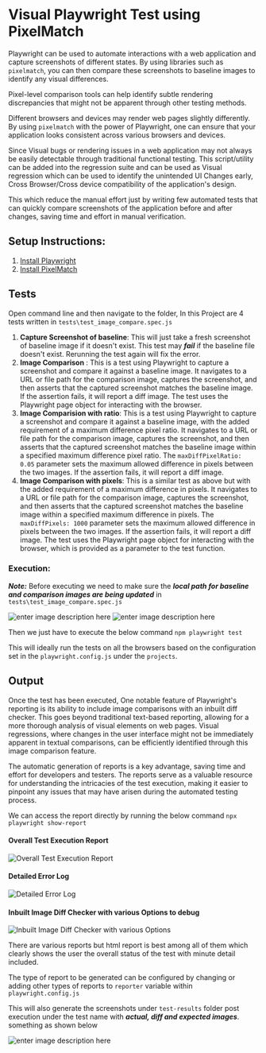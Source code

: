 # Visual Playwright Test using PixelMatch

Playwright can be used to automate interactions with a web application and capture screenshots of different states. By using libraries such as `pixelmatch`, you can then compare these screenshots to baseline images to identify any visual differences. 

Pixel-level comparison tools can help identify subtle rendering discrepancies that might not be apparent through other testing methods.

Different browsers and devices may render web pages slightly differently. By using `pixelmatch` with the power of Playwright, one can ensure that your application looks consistent across various browsers and devices.

Since Visual bugs or rendering issues in a web application may not always be easily detectable through traditional functional testing. This script/utility can be added into the regression suite and can be used as Visual regression which can be used to identify the unintended UI Changes early, Cross Browser/Cross device compatibility of the application's design.

This which reduce the manual effort just by writing few automated tests  that can quickly compare screenshots of the application before and after changes, saving time and effort in manual verification.

## Setup Instructions:
1.	[Install Playwright](https://github.com/arvindatmuri/playwright-pixelmatch-technical-assessment/blob/main/docs/InstallingPlayright.md)
2.	[Install PixelMatch](https://github.com/arvindatmuri/playwright-pixelmatch-technical-assessment/blob/main/docs/InstallingPixelMatch.md)

## Tests
Open command line and then navigate to the folder, In this Project are 4 tests written in 	`tests\test_image_compare.spec.js`

 1. **Capture Screenshot of baseline**: This will just take a fresh screenshot of baseline image if it doesn't exist. This test may ***fail*** if the baseline file doesn't exist. Rerunning the test again will fix the error.
 2. **Image Comparison** :  This is a test using Playwright to capture a screenshot and compare it against a baseline image. It navigates to a URL or file path for the comparison image, captures the screenshot, and then asserts that the captured screenshot matches the baseline image. If the assertion fails, it will report a diff image. The test uses the Playwright page object for interacting with the browser. 
 3. **Image Comparision with ratio**: This is a test using Playwright to capture a screenshot and compare it against a baseline image, with the added requirement of a maximum difference pixel ratio. 
It navigates to a URL or file path for the comparison image, captures the screenshot, and then asserts that the captured screenshot matches the baseline image within a specified maximum difference pixel ratio. 
The `maxDiffPixelRatio: 0.05` parameter sets the maximum allowed difference in pixels between the two images. If the assertion fails, it will report a diff image.
4.	**Image Comparison with pixels**: This is a similar test as above but with the added requirement of a maximum difference in pixels.
It navigates to a URL or file path for the comparison image, captures the screenshot, and then asserts that the captured screenshot matches the baseline image within a specified maximum difference in pixels. 
The `maxDiffPixels: 1000` parameter sets the maximum allowed difference in pixels between the two images. If the assertion fails, it will report a diff image. The test uses the Playwright page object for interacting with the browser, which is provided as a parameter to the test function.


### Execution:
***Note:*** Before executing we need to make sure the ***local path for baseline and comparison images are being updated*** in `tests\test_image_compare.spec.js`

![enter image description here](https://i.imgur.com/w1JP5UI.png)
![enter image description here](https://i.imgur.com/lwtvl9O.png)

Then we just have to execute the below command
`npm playwright test`

This will ideally run the tests on all the browsers based on the configuration set in the `playwright.config.js` under the `projects`.

## Output
Once the test has been executed, One notable feature of Playwright's reporting is its ability to include image comparisons with an inbuilt diff checker. This goes beyond traditional text-based reporting, allowing for a more thorough analysis of visual elements on web pages. Visual regressions, where changes in the user interface might not be immediately apparent in textual comparisons, can be efficiently identified through this image comparison feature.

The automatic generation of reports is a key advantage, saving time and effort for developers and testers. The reports serve as a valuable resource for understanding the intricacies of the test execution, making it easier to pinpoint any issues that may have arisen during the automated testing process.

We can access the report directly by running the below command
`npx playwright show-report`

#### Overall Test Execution Report
![Overall Test Execution Report](https://i.imgur.com/EH8E6f9.png)

#### Detailed Error Log
![Detailed Error Log](https://i.imgur.com/2kPocjz.png)

#### Inbuilt Image Diff Checker with various Options to debug
![Inbuilt Image Diff Checker with various Options](https://i.imgur.com/ulPnRJq.png)

There are various reports but html report is best among all of them which clearly shows the user the overall status of the test with minute detail included.

The type of report to be generated can be configured by changing or adding other types of reports to `reporter` variable within `playwright.config.js`  

This will also generate the screenshots under `test-results` folder post execution under the test name with ***actual, diff and expected images***. something as shown below

![enter image description here](https://i.imgur.com/jUaiT35.png)
